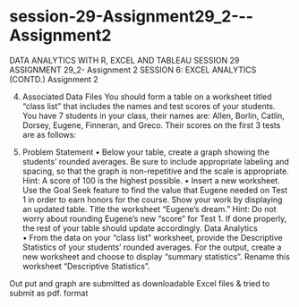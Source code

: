 # session-29-Assignment29_2---Assignment2
DATA ANALYTICS WITH R, EXCEL AND TABLEAU SESSION 29 ASSIGNMENT 29_2- Assignment 2
                                                                                                                                                                   SESSION 6: EXCEL ANALYTICS (CONTD.) 
                                                                                                                                                                                        Assignment 2

4. Associated Data Files You should form a table on a worksheet titled “class list” that includes the names and test scores of your students. 
You have 7 students in your class, their names are: Allen, Borlin, Catlin, Dorsey, Eugene, Finneran, and Greco. Their scores on the first 3 tests are as follows: 


  5. Problem Statement
 • Below your table, create a graph showing the students’ rounded averages. Be sure to include appropriate labeling and spacing, so that the graph is non-repetitive and the scale is appropriate. Hint: A score of 100 is the highest possible.
• Insert a new worksheet. Use the Goal Seek feature to find the value that Eugene needed on Test 1 in order to earn honors for the course. Show your work by displaying an updated table. Title the worksheet “Eugene’s dream.” Hint: Do not worry about rounding Eugene’s new “score” for Test 1. If done properly, the rest of your table should update accordingly.
Data Analytics  
• From the data on your “class list” worksheet, provide the Descriptive Statistics of your students’ rounded averages. For the output, create a new worksheet and choose to display “summary statistics”. Rename this worksheet “Descriptive Statistics”.  


Out put and graph are submitted as downloadable Excel files & tried to submit as pdf. format 

